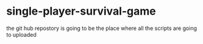 # single-player-survival-game
the git hub repostory is going to be the place where all the scripts are going to uploaded
